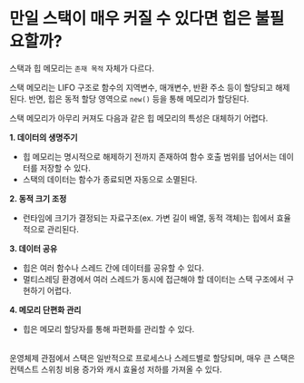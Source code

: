# 만일 스택이 매우 커질 수 있다면 힙은 불필요할까?

스택과 힙 메모리는 `존재 목적` 자체가 다르다.

스택 메모리는 LIFO 구조로 함수의 지역변수, 매개변수, 반환 주소 등이 할당되고 해제된다.
반면, 힙은 동적 할당 영역으로 `new()` 등을 통해 메모리가 할당된다.

스택 메모리가 아무리 커져도 다음과 같은 힙 메모리의 특성은 대체하기 어렵다.

**1. 데이터의 생명주기**

- 힙 메모리는 명시적으로 해제하기 전까지 존재하여 함수 호출 범위를 넘어서는 데이터를 저장할 수 있다.
- 스택의 데이터는 함수가 종료되면 자동으로 소멸된다.

**2. 동적 크기 조정**

- 런타임에 크기가 결정되는 자료구조(ex. 가변 길이 배열, 동적 객체)는 힙에서 효율적으로 관리된다.

**3. 데이터 공유**

- 힙은 여러 함수나 스레드 간에 데이터를 공유할 수 있다.
- 멀티스레딩 환경에서 여러 스레드가 동시에 접근해야 할 데이터는 스택 구조에서 구현하기 어렵다.

**4. 메모리 단편화 관리**

- 힙은 메모리 할당자를 통해 파편화를 관리할 수 있다.

<br>
운영체제 관점에서 스택은 일반적으로 프로세스나 스레드별로 할당되며, 매우 큰 스택은 컨텍스트 스위칭 비용 증가와 캐시 효율성 저하를 가져올 수 있다.
